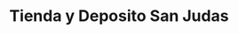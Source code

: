 ---
title: "Tienda y Deposito San Judas"
url: /san-salvador/tienda-y-deposito-san-judas/
shop: Allgemein
---